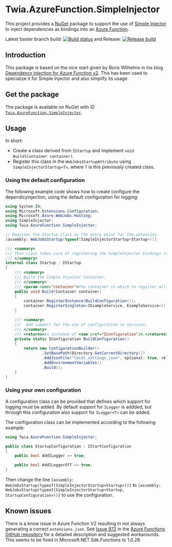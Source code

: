 # Twia.AzureFunction.SimpleInjector

This project provides a [NuGet](https://www.nuget.org/) package to support the use of [Simple Injector](https://simpleinjector.org) to inject dependencies as bindings into an [Azure Function](https://azure.microsoft.com/services/functions/).    

Latest baster branch build: [![Build status](https://twia.visualstudio.com/Twia.AzureFunction.SimpleInjector/_apis/build/status/Twia.AzureFunction.SimpleInjector-CI)](https://twia.visualstudio.com/Twia.AzureFunction.SimpleInjector/_build/latest?definitionId=12) and Release: [![Release build](https://twia.vsrm.visualstudio.com/_apis/public/Release/badge/ce3539e0-dd5a-4fb2-bcb0-823f6249db07/1/2)](https://www.nuget.org/packages/Twia.AzureFunction.SimpleInjector/)

## Introduction

This package is based on the nice start given by Boris Wilhelms in his blog [Dependency injection for Azure Function v2](https://blog.wille-zone.de/post/dependency-injection-for-azure-functions/). This has been used to specialize it for Simple Injector and also simplify its usage.

## Get the package

The package is available on NuGet with ID [`Twia.AzureFunction.SimpleInjector`](https://www.nuget.org/packages/Twia.AzureFunction.SimpleInjector/).

## Usage

In short:

* Create a class derived from `IStartup` and implement `void Build(Container container)`. 
* Register this class in the `WebJobsStartupAttribute` using `SimpleInjectorStartup<T>`, where `T` is this previously created class.

### Using the default configuration

The following example code shows how to create configure the dependicyinjection, using the default configuration for logging:

```csharp
using System.IO;
using Microsoft.Extensions.Configuration;
using Microsoft.Azure.WebJobs.Hosting;
using SimpleInjector;
using Twia.AzureFunction.SimpleInjector;

// Register the Startup class as the entry point for the extension.
[assembly: WebJobsStartup(typeof(SimpleInjectorStartup<Startup>))]

/// <summary>
/// This class takes care of registering the SimpleInjector bindings required by this Function App.
/// </summary>
internal class Startup : IStartup
{
    /// <summary>
    /// Build the Simple Injector Container.
    /// </summary>
    /// <param name="container">The container in which to register all dependencies.</param>
    public void Build(Container container)
    {
        container.RegisterInstance(BuildConfiguration());
        container.RegisterSingleton<IExampleService, ExampleService>();
    }

    /// <summary>
    ///  Add support for the use of configuration in services.
    /// </summary>
    /// <returns>An instance of <see cref="IConfiguration"/>.</returns>
    private static IConfiguration BuildConfiguration()
    {
        return new ConfigurationBuilder()
                .SetBasePath(Directory.GetCurrentDirectory())
                .AddJsonFile("local.settings.json", optional: true, reloadOnChange: false)
                .AddEnvironmentVariables()
                .Build();
    }
}
```

### Using your own configuration

A configuration class can be provided that defines which support for logging must be added. By default support for `ILogger` is addded, but through this configuration also support for `ILogger<T>` can be added. 

The configuration class can be implemented according to the following example:
```csharp
using Twia.AzureFunction.SimpleInjector;

public class StartupConfiguration : IStartConfiguration
{
    public bool AddILogger => true;

    public bool AddILoggerOfT => true;
}
```

Then change the line `[assembly: WebJobsStartup(typeof(SimpleInjectorStartup<Startup>))]` to `[assembly: WebJobsStartup(typeof(SimpleInjectorStartup<Startup, StartupConfiguration>))]` to use the configuration.


## Known issues

There is a know issue in Azure Function V2 resulting in not always generating a correct `extensions.json`. See [Issue 972](https://github.com/Azure/Azure-Functions/issues/972) in the [Azure Functions GitHub repository](https://github.com/Azure/Azure-Functions) for a detailed description and suggested workarounds. This seems to be fixed in Microsoft.NET.Sdk.Functions to 1.0.28.